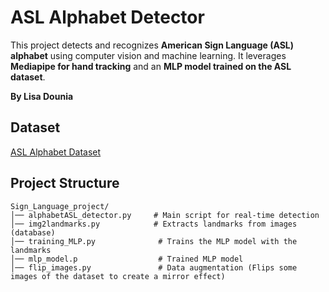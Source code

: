 
# **ASL Alphabet Detector**

This project detects and recognizes **American Sign Language (ASL) alphabet** using computer vision and machine learning. It leverages **Mediapipe for hand tracking** and an **MLP model trained on the ASL dataset**.

**By Lisa Dounia**

## **Dataset**  
[ASL Alphabet Dataset](https://www.kaggle.com/datasets/debashishsau/aslamerican-sign-language-aplhabet-dataset)

## **Project Structure**  
```
Sign_Language_project/
│── alphabetASL_detector.py     # Main script for real-time detection
│── img2landmarks.py            # Extracts landmarks from images (database)
│── training_MLP.py              # Trains the MLP model with the landmarks
│── mlp_model.p                  # Trained MLP model
│── flip_images.py               # Data augmentation (Flips some images of the dataset to create a mirror effect)
